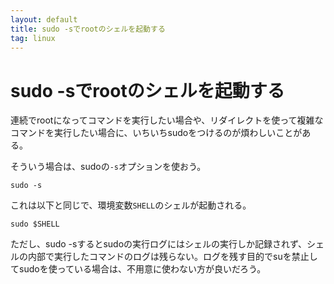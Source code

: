 ```yaml
---
layout: default
title: sudo -sでrootのシェルを起動する
tag: linux
---
```


# sudo -sでrootのシェルを起動する

連続でrootになってコマンドを実行したい場合や、リダイレクトを使って複雑なコマンドを実行したい場合に、いちいちsudoをつけるのが煩わしいことがある。

そういう場合は、sudoの`-s`オプションを使おう。

    sudo -s

これは以下と同じで、環境変数`SHELL`のシェルが起動される。

    sudo $SHELL

ただし、sudo -sするとsudoの実行ログにはシェルの実行しか記録されず、シェルの内部で実行したコマンドのログは残らない。ログを残す目的でsuを禁止してsudoを使っている場合は、不用意に使わない方が良いだろう。
